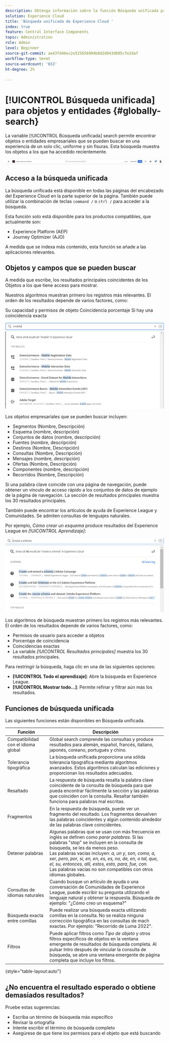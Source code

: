 ```yaml
---
description: Obtenga información sobre la función Búsqueda unificada para determinadas aplicaciones en Experience Cloud.
solution: Experience Cloud
title: 'Búsqueda unificada de Experience Cloud '
index: true
feature: Central Interface Components
topic: Administration
role: Admin
level: Beginner
source-git-commit: ae43fd46ec2e525656994b8d2d843d095cfe2daf
workflow-type: tm+mt
source-wordcount: '653'
ht-degree: 2%

---
```



# [!UICONTROL Búsqueda unificada] para objetos y entidades {#globally-search}

La variable [!UICONTROL Búsqueda unificada] search permite encontrar objetos o entidades empresariales que se pueden buscar en una experiencia de un solo clic, uniforme y sin fisuras. Esta búsqueda muestra los objetos a los que ha accedido recientemente.

![Buscar globalmente objetos y entidades](assets/platform-search.png)

## Acceso a la búsqueda unificada

La búsqueda unificada está disponible en todas las páginas del encabezado del Experience Cloud en la parte superior de la página. También puede utilizar la combinación de teclas `command /` o `ctrl /` para acceder a la búsqueda.

Esta función solo está disponible para los productos compatibles, que actualmente son:

* Experience Platform (AEP)
* Journey Optimizer (AJO)

A medida que se indexa más contenido, esta función se añade a las aplicaciones relevantes.

## Objetos y campos que se pueden buscar

A medida que escribe, los resultados principales coincidentes de los Objetos a los que tiene acceso para mostrar.

Nuestros algoritmos muestran primero los registros más relevantes. El orden de los resultados depende de varios factores, como:

Su capacidad y permisos de objeto Coincidencia porcentaje Si hay una coincidencia exacta

![Búsqueda unificada en el Experience Cloud](assets/unified-search-results.png)

Los objetos empresariales que se pueden buscar incluyen:

* Segmentos (Nombre, Descripción)
* Esquema (nombre, descripción)
* Conjuntos de datos (nombre, descripción)
* Fuentes (nombre, descripción)
* Destinos (Nombre, Descripción)
* Consultas (Nombre, Descripción)
* Mensajes (nombre, descripción)
* Ofertas (Nombre, Descripción)
* Componentes (nombre, descripción)
* Recorridos (Nombre, Descripción)

Si una palabra clave coincide con una página de navegación, puede obtener un vínculo de acceso rápido a los conjuntos de datos de ejemplo de la página de navegación. La sección de resultados principales muestra los 30 resultados principales.

También puede encontrar los artículos de ayuda de Experience League y Comunidades. Se admiten consultas de lenguajes naturales.

Por ejemplo, _Cómo crear un esquema_ produce resultados del Experience League en _[!UICONTROL Aprendizaje]_:

![Búsqueda unificada en la ayuda del Experience Cloud](assets/unified-search-learning.png)

Los algoritmos de búsqueda muestran primero los registros más relevantes. El orden de los resultados depende de varios factores, como:

* Permisos de usuario para acceder a objetos
* Porcentaje de coincidencia
* Coincidencias exactas
* La variable _[!UICONTROL Resultados principales]_ muestra los 30 resultados principales.

Para restringir la búsqueda, haga clic en una de las siguientes opciones:

* **[!UICONTROL Todo el aprendizaje]**: Abre la búsqueda en Experience League.
* **[!UICONTROL Mostrar todo...]**: Permite refinar y filtrar aún más los resultados.

## Funciones de búsqueda unificada

Las siguientes funciones están disponibles en Búsqueda unificada.

| Función | Descripción |
| ------- | ------- |
| Compatibilidad con el idioma global | Global search comprende las consultas y produce resultados para alemán, español, francés, italiano, japonés, coreano, portugués y chino. |
| Tolerancia tipográfica | La búsqueda unificada proporciona una sólida tolerancia tipográfica mediante algoritmos avanzados. Estos algoritmos calculan las ediciones y proporcionan los resultados adecuados. |
| Resaltado | La respuesta de búsqueda resalta la palabra clave coincidente de la consulta de búsqueda para que pueda encontrar fácilmente la sección y las palabras que coinciden con la consulta. Resaltar también funciona para palabras mal escritas. |
| Fragmentos | En la respuesta de búsqueda, puede ver un fragmento del resultado. Los fragmentos devuelven las palabras coincidentes y algún contenido alrededor de las palabras clave coincidentes. |
| Detener palabras | Algunas palabras que se usan con más frecuencia en inglés se definen como _parar palabras_. Si las palabras &quot;stop&quot; se incluyen en la consulta de búsqueda, se les da menos peso. <br>Las palabras vacías incluyen: _a, un y, son, como, a, ser, pero, por, si, en, en, es, es, no, de, en, o tal, que, el, su, entonces, allí, estos, esto, para, fue, con_. <br>Las palabras vacías no son compatibles con otros idiomas globales. |
| Consultas de idiomas naturales | Cuando busque un artículo de ayuda o una conversación de Comunidades de Experience League, puede escribir su pregunta utilizando el lenguaje natural y obtener la respuesta. Búsqueda de ejemplo: &quot;¿Cómo creo un esquema?&quot; |
| Búsqueda exacta entre comillas | Puede realizar una búsqueda exacta utilizando comillas en la consulta. No se realiza ninguna corrección tipográfica en las consultas de mach exactas. Por ejemplo: &quot;Recorrido de Luma 2022&quot;. |
| Filtros | Puede aplicar filtros como _Tipo de objeto_ y otros filtros específicos de objetos en la ventana emergente de resultados de búsqueda completa. Al pulsar Intro después de vincular la consulta de búsqueda, se abre una ventana emergente de página completa que incluye los filtros. |

{style=&quot;table-layout:auto&quot;}

## ¿No encuentra el resultado esperado o obtiene demasiados resultados?

Pruebe estas sugerencias:

* Escriba un término de búsqueda más específico
* Revisar la ortografía
* Intente escribir el término de búsqueda completo
* Asegúrese de que tiene los permisos para el objeto que está buscando












